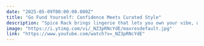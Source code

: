 ```yaml
---
date: "2025-05-09T00:00:00.000Z"
title: "Go Fund Yourself: Confidence Meets Curated Style"
description: "Spice Rack brings lingerie that lets you own your vibe, while FanGirl Fashionista designs sportswear made for her fandom."
image: "https://i.ytimg.com/vi/_NZ3pRNcYdE/maxresdefault.jpg"
link: "https://www.youtube.com/watch?v=_NZ3pRNcYdE"
---
```

